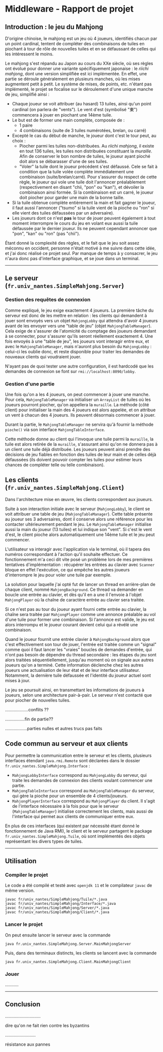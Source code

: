 # Middleware - Rapport de projet

<!-- TODO mettre mon nom avant de faire un PDF, mais ne pas le push publiquement -->

<!-- TODO idées lumineuses, problèmes rencontrés, 2 pages -->

<!--TODO parler de l'observeur-->

## Introduction : le jeu du Mahjong

D'origine chinoise, le mahjong est un jeu où 4 joueurs, identifiés chacun par un
point cardinal, tentent de compléter des combinaisons de tuiles en piochant à
tour de rôle de nouvelles tuiles et en se défaussant de celles qui les
intéressent le moins.

Le mahjong s'est répandu au Japon au cours du XXe siècle, où ses règles ont
évolué pour donner une variante spécifiquement japonaise : le _riichi mahjong_,
dont une version simplifiée est ici implémentée. En effet, une partie se déroule
généralement en plusieurs manches, où les mises augmentent petit à petit. Le
système de mises, de points, etc. n'étant pas implémenté, le projet se focalise
sur le déroulement d'une unique manche de jeu, simplifié ainsi :

- Chaque joueur se voit attribuer (au hasard) 13 tuiles, ainsi qu'un point
cardinal (on parlera de "vents"). Le vent d'est (symbolisé "東") commencera à
jouer en piochant une 14ème tuile.
- Le but est de former une main complète, composée de :
	- 1 paire
	- 4 combinaisons (suite de 3 tuiles numérotées, brelan, ou carré)
- Excepté le cas du début de manche, le joueur dont c'est le tour peut, au
choix :
	- Piocher parmi les tuiles non-distribuées. Au _riichi mahjong_, il existe
	en tout 136 tuiles, les tuiles non distribuées constituant la _muraille_.
	Afin de conserver le bon nombre de tuiles, le joueur ayant pioché doit alors
	se débarasser d'une de ses tuiles.
	- "Voler" la tuile dont le joueur précédent s'est défaussé. Cele se fait à
	condition que la tuile volée complète immédiatement une combinaison
	(suite/brelan/carré). Pour s'assurer du respect de cette règle, le joueur
	qui vole une tuile doit l'annoncer préalablement (respectivement en disant
	"chii, "pon" ou "kan"), et dévoiler la combinaison ainsi formée. Si la
	combinaison est un carré, le joueur doit piocher pour garder une main de la
	bonne taille.
- Si la tuile obtenue complète entièrement la main et fait gagner le joueur, il
faut aussi l'annoncer ("tsumo" si la tuile vient de la pioche ou "ron" si elle
vient des tuiles défaussées par un adversaire).
- Les joueurs dont ce n'est **pas** le tour de jouer peuvent également à tout
moment interrompre le cours du jeu en volant eux aussi la tuile défaussée par le
dernier joueur. Ils ne peuvent cependant annoncer que "pon", "kan" ou "ron" (pas
"chii").

Étant donné la complexité des règles, et le fait que le jeu soit assez méconnu
en occident, personne n'était motivé à me suivre dans cette idée, et j'ai donc
réalisé ce projet seul. Par manque de temps à y consacrer, le jeu n'aura donc
pas d'interface graphique, et se joue dans un terminal.

----

## Le serveur (`fr.univ_nantes.SimpleMahjong.Server`)

### Gestion des requêtes de connexion

Comme expliqué, le jeu exige exactement 4 joueurs. La première tâche du serveur
est donc de les mettre en relation : les clients qui demandent à jouer sont
envoyés vers un objet `MahjongLobby` qui attendra d'avoir 4 joueurs avant de les
envoyer vers une "table de jeu" (objet `MahjongTableManager`). Cela exige de
s'assurer de l'atomicité du comptage des joueurs demandant à se connecter, pour
s'assurer qu'ils seront réellement exactement 4. Une fois envoyés à une "table
de jeu", les joueurs vont interagir entre eux, et avec le `MahjongTableManager`,
mais n'auront plus besoin du `MahjongLobby` : celui-ci les oublie donc, et reste
disponible pour traiter les demandes de nouveaux clients qui voudraient jouer.

N'ayant pas de quoi tester une autre configuration, il est hardcodé que les
demandes de connexion se font sur `rmi://localhost:8090/lobby`.

### Gestion d'une partie

Une fois qu'on a les 4 joueurs, on peut commencer à jouer une manche. Pour cela,
`MahjongTableManager` va initialiser un `ArrayList` de tuiles où les joueurs
pourront piocher, qu'on appellera la `muraille`. La méthode (côté client) pour
initialiser la main des 4 joueurs est alors appelée, et on attribue un vent à
chacun des 4 joueurs. Ils peuvent désormais commencer à jouer.

Durant la partie, le `MahjongTableManager` ne servira qu'à fournir la méthode
`pioche()` via son interface `MahjongTableInterface`.

Cette méthode donne au client qui l'invoque une tuile parmi la `muraille`, la
tuile est alors retirée de la `muraille`, s'assurant ainsi qu'on ne donnera pas
à un client une tuile déjà distribuée. Les joueurs peuvent ainsi prendre des
décisions de jeu fiables en fonction des tuiles de leur main et de celles déjà
défaussées (ils doivent pouvoir compter les tuiles pour estimer leurs chances de
compléter telle ou telle combinaison).

## Les clients (`fr.univ_nantes.SimpleMahjong.Client`)

Dans l'architecture mise en œuvre, les clients correspondent aux joueurs.

Suite à son interaction initiale avec le serveur (`MahjongLobby`), le client se
voit attribuer une table de jeu (`MahjongTableManager`). Cette table présente au
joueur ses 3 adversaires, dont il conserve alors une référence pour les
contacter ultérieurement pendant le jeu. Le `MahjongTableManager` initialise
aussi la main du joueur (13 tuiles) et lui indique son "vent". Si c'est le vent
d'est, le client pioche alors automatiquement une 14ème tuile et le jeu peut
commencer.

L'utilisateur va interagir avec l'application via le terminal, où il tapera des
numéros correspondant à l'action qu'il souhaite effectuer. Ce fonctionnement m'a
ceci dit vite posé un problème lors de mes premières tentatives d'implémentation
: récupérer les entrées au clavier avec `Scanner` bloque en effet l'exécution,
ce qui empêche les autres joueurs d'interrompre le jeu pour voler une tuile par
exemple.

La solution pour laquelle j'ai opté fut de lancer un thread en arrière-plan de
chaque client, nommé `MahjongBackground`. Ce thread va demander en boucle une
entrée au clavier, et dès qu'il en a une il l'envoie à l'objet `MahjongPlayer`
où la chaîne de caractère entrée au clavier sera traitée.

Si ce n'est pas au tour du joueur ayant fourni cette entrée au clavier, la
chaîne sera traitée par `MahjongPlayer` comme une annonce préalable au vol d'une
tuile pour former une combinaison. Si l'annonce est valide, le jeu est alors
interrompu et le joueur courant devient celui qui a révélé une combinaison.

Quand le joueur fournit une entrée clavier à `MahjongBackground` alors que c'est
effectivement son tour de jouer, l'entrée est traitée comme un "signal" comme
quoi il faut lancer les "vraies" boucles de demandes d'entrée, qui n'ont pas
besoin de dépendre du thread secondaire : les étapes du jeu sont alors traitées
séquentiellement, jusqu'au moment où on signale aux autres joueurs qu'on a
terminé. Cette information déclenche chez les autres joueurs une actualisation
de leur état et de leur interface utilisateur. Notamment, la dernière tuile
défaussée et l'identité du joueur actuel sont mises à jour.

Le jeu se poursuit ainsi, en transmettant les informations de joueurs à joueurs,
selon une architecture pair-à-pair. Le serveur n'est contacté que pour piocher
de nouvelles tuiles.

...................conflits ??

................fin de partie??

..................parties nulles et autres trucs pas faits

## Code commun au serveur et aux clients

Pour permettre la communication entre le serveur et les clients, plusieurs
interfaces étendant `java.rmi.Remote` sont déclarées dans le dossier
`fr.univ_nantes.SimpleMahjong.Interface` :

- `MahjongLobbyInterface` correspond au `MahjongLobby` du serveur, qui traite les
demandes de connexion des clients voulant commencer une partie.
- `MahjongTableInterface` correspond au `MahjongTableManager` du serveur, qui
gère la pioche pour un ensemble de 4 clients/joueurs.
- `MahjongPlayerInterface` correspond au `MahjongPlayer` du client. Il s'agit
de l'interface nécessaire à la fois pour que le serveur (`MahjongTableManager`)
initialise correctement les clients, mais aussi de l'interface qui permet aux
clients de communiquer entre eux.

En plus de ces interfaces (qui existent par nécessité étant donné le
fonctionnement de Java RMI), le client et le serveur partagent le package
`fr.univ_nantes.SimpleMahjong.Tuile`, où sont implémentés des objets
représentant les divers types de tuiles.

----

## Utilisation

### Compiler le projet

Le code a été compilé et testé avec `openjdk 11` et le compilateur `javac` de
même version.

```
javac fr/univ_nantes/SimpleMahjong/Tuile/*.java
javac fr/univ_nantes/SimpleMahjong/Interface/*.java
javac fr/univ_nantes/SimpleMahjong/Server/*.java
javac fr/univ_nantes/SimpleMahjong/Client/*.java
```

### Lancer le projet

On peut ensuite lancer le serveur avec la commande

```
java fr.univ_nantes.SimpleMahjong.Server.MainMahjongServer
```

Puis, dans des terminaux distincts, les clients se lancent avec la commande

```
java fr.univ_nantes.SimpleMahjong.Client.MainMahjongClient
```

### Jouer

...........

----

## Conclusion

.............................

dire qu'on ne fait rien contre les byzantins

.........................

résistance aux pannes

